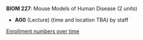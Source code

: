 **BIOM 227**: Mouse Models of Human Disease (2 units)

- **A00** (Lecture) (time and location TBA) by staff

[Enrollment numbers over time](./BIOM227.tsv)
